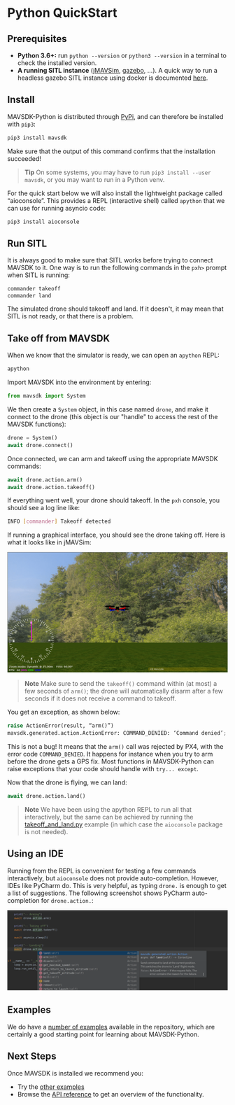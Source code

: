 # Python QuickStart

## Prerequisites

* __Python 3.6+:__ run `python --version` or `python3 --version` in a terminal to check the installed version.
* __A running SITL instance__ ([jMAVSim](https://docs.px4.io/master/en/simulation/jmavsim.html), [gazebo](https://docs.px4.io/master/en/simulation/gazebo.html), …).
  A quick way to run a headless gazebo SITL instance using docker is documented [here](https://github.com/jonasvautherin/px4-gazebo-headless).

## Install

MAVSDK-Python is distributed through [PyPi](https://pypi.org/project/mavsdk/), and can therefore be installed with `pip3`:

```sh
pip3 install mavsdk
```

Make sure that the output of this command confirms that the installation succeeded!

> **Tip** On some systems, you may have to run `pip3 install --user mavsdk`, or you may want to run in a Python venv.

For the quick start below we will also install the lightweight package called “aioconsole”.
This provides a REPL (interactive shell) called `apython` that we can use for running asyncio code:

```sh
pip3 install aioconsole
```

## Run SITL

It is always good to make sure that SITL works before trying to connect MAVSDK to it.
One way is to run the following commands in the `pxh>` prompt when SITL is running:

```
commander takeoff
commander land
```

The simulated drone should takeoff and land.
If it doesn't, it may mean that SITL is not ready, or that there is a problem.

## Take off from MAVSDK

When we know that the simulator is ready, we can open an `apython` REPL:
```sh
apython
```

Import MAVSDK into the environment by entering:
```python
from mavsdk import System
```

We then create a `System` object, in this case named `drone`, and make it connect to the drone (this object is our "handle" to access the rest of the MAVSDK functions):
```python
drone = System()
await drone.connect()
```

Once connected, we can arm and takeoff using the appropriate MAVSDK commands:

```python
await drone.action.arm()
await drone.action.takeoff()
```

If everything went well, your drone should takeoff.
In the `pxh` console, you should see a log line like:

```bash
INFO [commander] Takeoff detected
```

If running a graphical interface, you should see the drone taking off.
Here is what it looks like in jMAVSim:

![jMAVSim after a successful takeoff](../../assets/python/quickstart/jmavsim_takeoff.png)

> **Note** Make sure to send the `takeoff()` command within (at most) a few seconds of `arm()`; the drone will automatically disarm after a few seconds if it does not receive a command to takeoff.

You get an exception, as shown below:
```python
raise ActionError(result, “arm()”)
mavsdk.generated.action.ActionError: COMMAND_DENIED: ‘Command denied’; origin: arm(); params: ()
```

This is not a bug! It means that the `arm()` call was rejected by PX4, with the error code `COMMAND_DENIED`.
It happens for instance when you try to arm before the drone gets a GPS fix.
Most functions in MAVSDK-Python can raise exceptions that your code should handle with `try... except`.

Now that the drone is flying, we can land:

```python
await drone.action.land()
```

> **Note** We have been using the apython REPL to run all that interactively, but the same can be achieved by running the [takeoff_and_land.py](https://github.com/mavlink/MAVSDK-Python/blob/master/examples/takeoff_and_land.py) example (in which case the `aioconsole` package is not needed).

## Using an IDE

Running from the REPL is convenient for testing a few commands interactively, but `aioconsole` does not provide auto-completion.
However, IDEs like PyCharm do.
This is very helpful, as typing `drone.` is enough to get a list of suggestions.
The following screenshot shows PyCharm auto-completion for `drone.action.`:

![Auto-completion in PyCharm](../../assets/python/quickstart/mavsdk_pycharm.png)

## Examples

We do have a [number of examples](https://github.com/mavlink/MAVSDK-Python/tree/master/examples) available in the repository, which are certainly a good starting point for learning about MAVSDK-Python.

## Next Steps

Once MAVSDK is installed we recommend you:
- Try the [other examples](https://github.com/mavlink/MAVSDK-Python/tree/main/examples)
- Browse the [API reference](http://mavsdk-python-docs.s3-website.eu-central-1.amazonaws.com/) to get an overview of the functionality.
